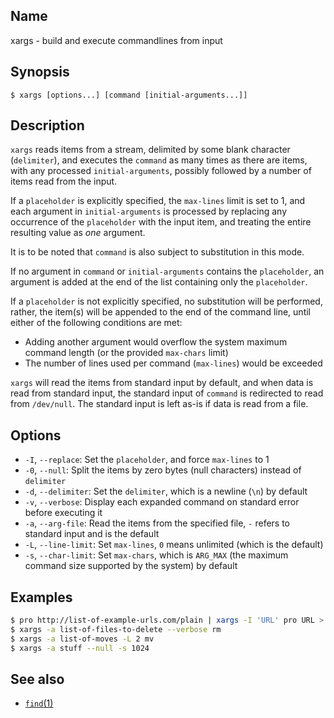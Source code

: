 ## Name

xargs - build and execute commandlines from input

## Synopsis

```**sh
$ xargs [options...] [command [initial-arguments...]]
```

## Description

`xargs` reads items from a stream, delimited by some blank character (`delimiter`), and executes the `command` as many times as there are items, with any processed `initial-arguments`, possibly followed by a number of items read from the input.

If a `placeholder` is explicitly specified, the `max-lines` limit is set to 1, and each argument in `initial-arguments` is processed by replacing any occurrence of the `placeholder` with the input item, and treating the entire resulting value as _one_ argument.

It is to be noted that `command` is also subject to substitution in this mode.

If no argument in `command` or `initial-arguments` contains the `placeholder`, an argument is added at the end of the list containing only the `placeholder`.

If a `placeholder` is not explicitly specified, no substitution will be performed, rather, the item(s) will be appended to the end of the command line, until either of the following conditions are met:

-   Adding another argument would overflow the system maximum command length (or the provided `max-chars` limit)
-   The number of lines used per command (`max-lines`) would be exceeded

`xargs` will read the items from standard input by default, and when data is read from standard input, the standard input of `command` is redirected to read from `/dev/null`.
The standard input is left as-is if data is read from a file.

## Options

-   `-I`, `--replace`: Set the `placeholder`, and force `max-lines` to 1
-   `-0`, `--null`: Split the items by zero bytes (null characters) instead of `delimiter`
-   `-d`, `--delimiter`: Set the `delimiter`, which is a newline (`\n`) by default
-   `-v`, `--verbose`: Display each expanded command on standard error before executing it
-   `-a`, `--arg-file`: Read the items from the specified file, `-` refers to standard input and is the default
-   `-L`, `--line-limit`: Set `max-lines`, `0` means unlimited (which is the default)
-   `-s`, `--char-limit`: Set `max-chars`, which is `ARG_MAX` (the maximum command size supported by the system) by default

## Examples

```sh
$ pro http://list-of-example-urls.com/plain | xargs -I 'URL' pro URL > concatenated-outputs
$ xargs -a list-of-files-to-delete --verbose rm
$ xargs -a list-of-moves -L 2 mv
$ xargs -a stuff --null -s 1024
```

## See also

-   [`find`(1)](help://man/1/find)
